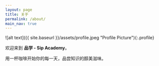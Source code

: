 ```yaml
---
layout: page
title: 关于
permalink: /about/
main_nav: true
---
```


![alt text]({{ site.baseurl }}/assets/profile.jpeg "Profile Picture"){:.profile}




欢迎来到 **品学 - Sip Academy**。

用一杯咖啡开始你的每一天，品尝知识的醇美滋味。